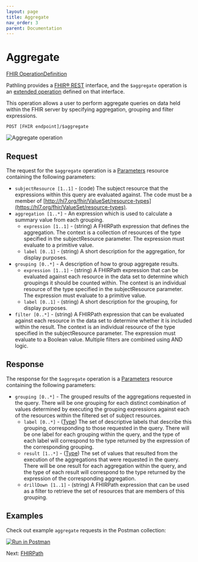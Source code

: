 ```yaml
---
layout: page
title: Aggregate
nav_order: 3
parent: Documentation
---
```


# Aggregate

[FHIR OperationDefinition](https://pathling.app/fhir/OperationDefinition/aggregate-1)

Pathling provides a [FHIR&reg; REST](https://hl7.org/fhir/R4/http.html)
interface, and the `$aggregate` operation is an
[extended operation](https://hl7.org/fhir/R4/operations.html) defined on that
interface.

This operation allows a user to perform aggregate queries on data held within
the FHIR server by specifying aggregation, grouping and filter expressions.

```
POST [FHIR endpoint]/$aggregate
```

<img src="/images/aggregate.png" 
     srcset="/images/aggregate@2x.png 2x, /images/aggregate.png 1x"
     alt="Aggregate operation" />

## Request

The request for the `$aggregate` operation is a
[Parameters](https://hl7.org/fhir/R4/parameters.html) resource containing the
following parameters:

- `subjectResource [1..1]` - (code) The subject resource that the expressions
  within this query are evaluated against. The code must be a member of
  [http://hl7.org/fhir/ValueSet/resource-types](https://hl7.org/fhir/ValueSet/resource-types).
- `aggregation [1..*]` - An expression which is used to calculate a summary
  value from each grouping.
  - `expression [1..1]` - (string) A FHIRPath expression that defines the
    aggregation. The context is a collection of resources of the type specified
    in the subjectResource parameter. The expression must evaluate to a
    primitive value.
  - `label [0..1]` - (string) A short description for the aggregation, for
    display purposes.
- `grouping [0..*]` - A description of how to group aggregate results.
  - `expression [1..1]` - (string) A FHIRPath expression that can be evaluated
    against each resource in the data set to determine which groupings it should
    be counted within. The context is an individual resource of the type
    specified in the subjectResource parameter. The expression must evaluate to
    a primitive value.
  - `label [0..1]` - (string) A short description for the grouping, for display
    purposes.
- `filter [0..*]` - (string) A FHIRPath expression that can be evaluated against
  each resource in the data set to determine whether it is included within the
  result. The context is an individual resource of the type specified in the
  subjectResource parameter. The expression must evaluate to a Boolean value.
  Multiple filters are combined using AND logic.

## Response

The response for the `$aggregate` operation is a
[Parameters](https://hl7.org/fhir/R4/parameters.html) resource containing the
following parameters:

- `grouping [0..*]` - The grouped results of the aggregations requested in the
  query. There will be one grouping for each distinct combination of values
  determined by executing the grouping expressions against each of the resources
  within the filtered set of subject resources.
  - `label [0..*]` - ([Type](https://hl7.org/fhir/R4/datatypes.html#primitive))
    The set of descriptive labels that describe this grouping, corresponding to
    those requested in the query. There will be one label for each grouping
    within the query, and the type of each label will correspond to the type
    returned by the expression of the corresponding grouping.
  - `result [1..*]` - ([Type](https://hl7.org/fhir/R4/datatypes.html#primitive))
    The set of values that resulted from the execution of the aggregations that
    were requested in the query. There will be one result for each aggregation
    within the query, and the type of each result will correspond to the type
    returned by the expression of the corresponding aggregation.
  - `drillDown [1..1]` - (string) A FHIRPath expression that can be used as a
    filter to retrieve the set of resources that are members of this grouping.

## Examples

Check out example `aggregate` requests in the Postman collection:

<a class="postman-link"
   href="https://documenter.getpostman.com/view/634774/S17rx9Af?version=latest#d4afec33-89d8-411c-8e4d-9169b9af42e0">
<img src="https://run.pstmn.io/button.svg" alt="Run in Postman"/></a>

Next: [FHIRPath](./fhirpath)
